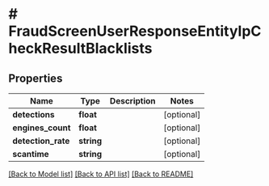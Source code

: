 # # FraudScreenUserResponseEntityIpCheckResultBlacklists

## Properties

Name | Type | Description | Notes
------------ | ------------- | ------------- | -------------
**detections** | **float** |  | [optional]
**engines_count** | **float** |  | [optional]
**detection_rate** | **string** |  | [optional]
**scantime** | **string** |  | [optional]

[[Back to Model list]](../../README.md#models) [[Back to API list]](../../README.md#endpoints) [[Back to README]](../../README.md)
